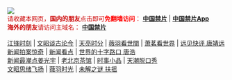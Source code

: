 <div style="width:100%;"><a href="https://df425.site/"><img src="https://github.com/JohnChen201502/jinpian/blob/master/logo-zgjp.png?raw=true"/></a></div>
<span  style="color:#CC0000;">请收藏本网页，<b>国内的朋友</b>点击即可<b><span style="color:red;">免翻墙访问</span></b>：</span>
<b><a href="https://df425.site/">中国禁片</a></b> | <b><a href="https://df425.site/break-gfw/">中国禁片App</a></b>
</br>
<span  style="color:#CC0000;"><b>海外的朋友</b>请访问主域名：</span>
<b><a href="https://jinpian.org/">中国禁片</a></b>
</br></br>
<span><a href="https://df425.site/author/jiangfeng/">江锋时刻</a></span> | <span><a href="https://df425.site/author/wenzhao/">文昭谈古论今</a></span> | <span><a href="https://df425.site/author/zhangtianliang/">天亮时分</a></span> | <span><a href="https://df425.site/category/political/weiyu/">薇羽看世間</a></span> | <span><a href="https://df425.site/category/political/xiaomin/">萧茗看世界</a></span> | <span><a href="https://df425.site/category/political/tangjingyuan/">远见快评 唐靖远</a></span>
</br>
<span><a href="https://df425.site/author/dayu/">新闻拍案惊奇</a></span> | <span><a href="https://df425.site/author/limuyang/">新闻看点</a></span> | <span><a href="https://df425.site/category/news/tanghao/">世界的十字路口 唐浩</a></span>
</br>
<span><a href="https://df425.site/author/jiangguangyu/">新闻最潮点姜光宇</a></span> | <span><a href="https://df425.site/author/chaguan/">老北京茶馆</a></span> | <span><a href="https://df425.site/category/movie/duanju/">时事小品</a></span> | <span><a href="https://df425.site/author/tianchao/">天潮脱口秀</a></span>
</br>
<span><a href="https://df425.site/category/puzzle/wenzhaosixv/">文昭思绪飞扬</a></span> | <span><a href="https://df425.site/category/puzzle/weiyushiguang/">薇羽时光</a></span> | <span><a href="https://df425.site/category/puzzle/fuyao/">未解之谜 扶摇</a></span>
</br>
